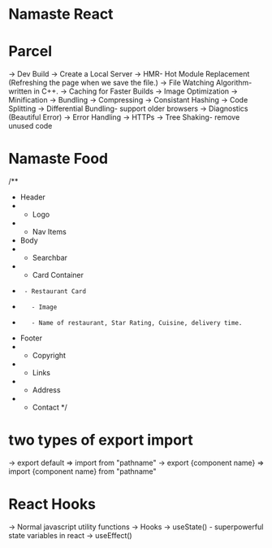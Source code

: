 # Namaste React

# Parcel
-> Dev Build
-> Create a Local Server
-> HMR- Hot Module Replacement (Refreshing the page when we save the file.)
-> File Watching Algorithm- written in C++.
-> Caching for Faster Builds
-> Image Optimization
-> Minification
-> Bundling
-> Compressing
-> Consistant Hashing
-> Code Splitting
-> Differential Bundling- support older browsers
-> Diagnostics (Beautiful Error)
-> Error Handling
-> HTTPs
-> Tree Shaking- remove unused code


# Namaste Food
/**
 * Header
 *  - Logo
 *  - Nav Items
 * Body
 *  - Searchbar
 *  - Card Container
 *      - Restaurant Card
 *        - Image
 *        - Name of restaurant, Star Rating, Cuisine, delivery time.
 * Footer
 *  - Copyright
 *  - Links
 *  - Address
 *  - Contact
 */


# two types of export import

-> export default <component name>    => import <coponent name> from "pathname"
-> export {component name}            => import {component name} from "pathname"

# React Hooks
-> Normal javascript utility functions
-> Hooks
    -> useState() - superpowerful state variables in react
    -> useEffect()


